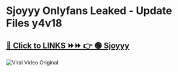 
 # Sjoyyy Onlyfans Leaked - Update Files y4v18

## <h2><a href="https://clipsfans.com/Sjoyyy&ref=git">🔗 Click to LINKS ⏩⏩ 👉 🟢 Sjoyyy </a></h2>

<a href="https://clipsfans.com/Sjoyyy&ref=git" rel="nofollow" data-target="animated-image.originalLink"><img src="https://i.ibb.co.com/xMMVF88/686577567.gif" alt="Viral Video Original" style="max-width: 100%; display: inline-block;" data-target="animated-image.originalImage"></a>

